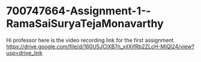 # 700747664-Assignment-1--RamaSaiSuryaTejaMonavarthy

Hi professor here is the video recording link for the first assignment
https://drive.google.com/file/d/160U5JClXB7n_xjlXifRb2ZLcH-MiQl24/view?usp=drive_link
